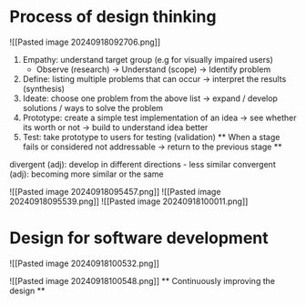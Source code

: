 # Process of design thinking 
![[Pasted image 20240918092706.png]]
1. Empathy: understand target group (e.g for visually impaired users)
	+ Observe (research) -> Understand (scope) -> Identify problem
2. Define:  listing multiple problems that can occur -> interpret the results (synthesis)
3. Ideate: choose one problem from the above list -> expand / develop solutions / ways to solve the problem
4. Prototype: create a simple test implementation of an idea -> see whether its worth or not  -> build to understand idea better 
5. Test: take prototype to users for testing (validation)
** When a stage fails or considered not addressable -> return to the previous stage **

divergent (adj): develop in different directions - less similar
convergent (adj): becoming more similar or the same

![[Pasted image 20240918095457.png]]
![[Pasted image 20240918095539.png]]
![[Pasted image 20240918100011.png]]

# Design for software development
![[Pasted image 20240918100532.png]]

![[Pasted image 20240918100548.png]]
** Continuously improving the design **